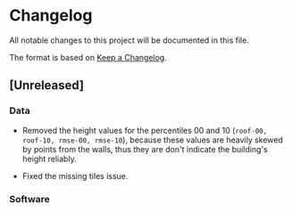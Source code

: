 # Changelog
All notable changes to this project will be documented in this file.

The format is based on [Keep a Changelog](http://keepachangelog.com/en/1.0.0/).

## [Unreleased]
### Data
+ Removed the height values for the percentiles 00 and 10 (`roof-00, roof-10, rmse-00, rmse-10`), because these values are heavily skewed by points from the walls, thus they are don't indicate the building's height reliably.

+ Fixed the missing tiles issue.

### Software

